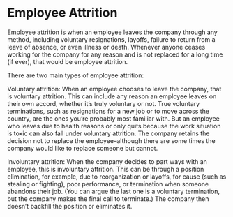 # Employee Attrition
Employee attrition is when an employee leaves the company through any method,
including voluntary resignations, layoffs, failure to return from a leave of absence,
or even illness or death. Whenever anyone ceases working for the company for any
reason and is not replaced for a long time (if ever), that would be employee attrition.

There are two main types of employee attrition:

Voluntary attrition: When an employee chooses to leave the company, that is
voluntary attrition. This can include any reason an employee leaves on their own
accord, whether it’s truly voluntary or not. True voluntary terminations, such as
resignations for a new job or to move across the country, are the ones you’re
probably most familiar with. But an employee who leaves due to health reasons or
only quits because the work situation is toxic can also fall under voluntary attrition.
The company retains the decision not to replace the employee–although there are
some times the company would like to replace someone but cannot.

Involuntary attrition: When the company decides to part ways with an employee,
this is involuntary attrition. This can be through a position elimination, for example,
due to reorganization or layoffs, for cause (such as stealing or fighting), poor
performance, or termination when someone abandons their job. (You can argue
the last one is a voluntary termination, but the company makes the final call to
terminate.) The company then doesn’t backfill the position or eliminates it.
